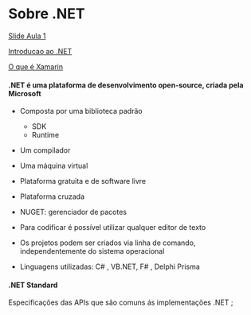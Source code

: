 # Sobre .NET

[Slide Aula 1](https://docs.google.com/presentation/d/1CxUS5QHCu4mqMiCoMqbMpGjUntIlpYSc/edit#slide=id.p5)

[Introducao ao .NET](https://docs.microsoft.com/pt-br/dotnet/core/introduction)

[O que é Xamarin](https://docs.microsoft.com/pt-br/xamarin/get-started/what-is-xamarin)

#### **.NET** é uma plataforma de desenvolvimento open-source, criada pela **Microsoft**

- Composta por uma biblioteca padrão
  - SDK
  - Runtime
- Um compilador 
- Uma máquina virtual

- Plataforma gratuita e de software livre
- Plataforma cruzada 
- NUGET: gerenciador de pacotes
- Para codificar é possível utilizar qualquer editor de texto
- Os projetos podem ser criados via linha de comando, independentemente do sistema operacional
- Linguagens utilizadas: C# , VB.NET, F# , Delphi Prisma

#### .NET Standard

Especificações das APIs que são comuns ás implementações .NET ;

